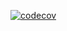 [![codecov](https://codecov.io/gh/kimdooh2019/ci_20200320/branch/master/graph/badge.svg)](https://codecov.io/gh/kimdooh2019/ci_20200320)
